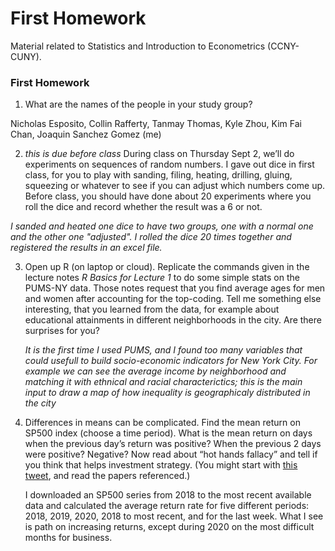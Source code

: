 # First Homework
Material related to Statistics and Introduction to Econometrics (CCNY-CUNY).
### First Homework
1.  What are the names of the people in your study group?
   
   Nicholas Esposito,
    Collin Rafferty,
    Tanmay Thomas,
    Kyle Zhou,
    Kim Fai Chan,
    Joaquin Sanchez Gomez (me)
    
2.  *this is due before class* During class on Thursday Sept 2, we’ll do
    experiments on sequences of random numbers. I gave out dice in first
    class, for you to play with sanding, filing, heating, drilling,
    gluing, squeezing or whatever to see if you can adjust which numbers
    come up. Before class, you should have done about 20 experiments
    where you roll the dice and record whether the result was a 6 or
    not.
   
   _I sanded and heated one dice to have two groups, one with a normal 
    one and the other one "adjusted". I rolled the dice 20 times together 
    and registered the results in an excel file._
    
3.  Open up R (on laptop or cloud). Replicate the commands given in the
    lecture notes *R Basics for Lecture 1* to do some simple stats on
    the PUMS-NY data. Those notes request that you find average ages for
    men and women after accounting for the top-coding. Tell me something
    else interesting, that you learned from the data, for example about
    educational attainments in different neighborhoods in the city. Are
    there surprises for you?
    
    _It is the first time I used PUMS, and I found too many variables that could
    usefull to build socio-economic indicators for New York City. For example
    we can see the average income by neighborhood and matching it with
    ethnical and racial characterictics; this is the main input to draw
    a map of how inequality is geographicaly distributed in the city_
    
4.  Differences in means can be complicated. Find the mean return on
    SP500 index (choose a time period). What is the mean return on days
    when the previous day’s return was positive? When the previous 2
    days were positive? Negative? Now read about “hot hands fallacy” and
    tell if you think that helps investment strategy. (You might start
    with [this
    tweet](https://twitter.com/profnoto/status/992466904475455489?lang=en),
    and read the papers referenced.)
    
    I downloaded an SP500 series from 2018 to the most recent available data and
    calculated the average return rate for five different periods:
    2018, 2019, 2020, 2018 to most recent, and for the last week.
    What I see is path on increasing returns, except during 2020 on the most
    difficult months for business.
